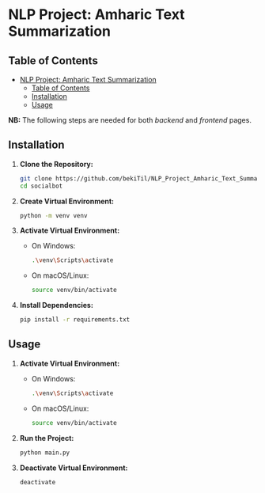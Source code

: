 # NLP Project: Amharic Text Summarization

## Table of Contents

- [NLP Project: Amharic Text Summarization](#nlp-project-amharic-text-summarization)
  - [Table of Contents](#table-of-contents)
  - [Installation](#installation)
  - [Usage](#usage)

**NB:** The following steps are needed for both *backend* and *frontend* pages. 

## Installation

1. **Clone the Repository:**

   ```bash
   git clone https://github.com/bekiTil/NLP_Project_Amharic_Text_Summarization.git
   cd socialbot
   ```

2. **Create Virtual Environment:**

   ```bash
   python -m venv venv
   ```

3. **Activate Virtual Environment:**

   - On Windows:
     ```bash
     .\venv\Scripts\activate
     ```
   - On macOS/Linux:
     ```bash
     source venv/bin/activate
     ```

4. **Install Dependencies:**
   ```bash
   pip install -r requirements.txt
   ```

## Usage

1. **Activate Virtual Environment:**

   - On Windows:
     ```bash
     .\venv\Scripts\activate
     ```
   - On macOS/Linux:
     ```bash
     source venv/bin/activate
     ```

2. **Run the Project:**

   ```bash
   python main.py
   ```

3. **Deactivate Virtual Environment:**
   ```bash
   deactivate
   ```
